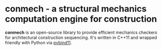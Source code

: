 # conmech - a structural mechanics computation engine for construction

**conmech** is an open-source library to provide efficient mechanics checkers for architectural construction sequencing. It's written in C++11 and wrapped friendly with Python via [pybind11].

[pybind11]: https://github.com/pybind/pybind11

